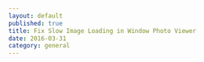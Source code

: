 ```yaml
---
layout: default
published: true
title: Fix Slow Image Loading in Window Photo Viewer
date: 2016-03-31
category: general
---
```



